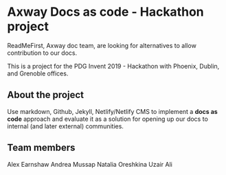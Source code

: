 # Axway Docs as code - Hackathon project

ReadMeFirst, Axway doc team, are looking for alternatives to allow contribution to our docs.

This is a project for the PDG Invent 2019 - Hackathon with Phoenix, Dublin, and Grenoble offices.

## About the project

Use markdown, Github, Jekyll, Netlify/Netlify CMS to implement a **docs as code** approach and evaluate it as a solution for opening up our docs to internal (and later external) communities.

## Team members

Alex Earnshaw
Andrea Mussap
Natalia Oreshkina
Uzair Ali 

